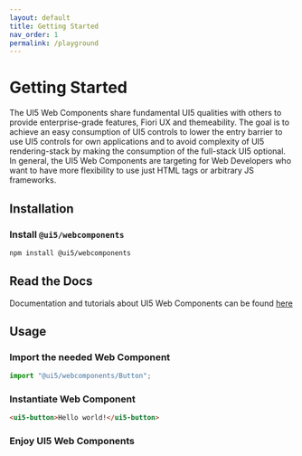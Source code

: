 ```yaml
---
layout: default
title: Getting Started
nav_order: 1
permalink: /playground
---
```


# Getting Started

The UI5 Web Components share fundamental UI5 qualities with others to provide enterprise-grade features, Fiori UX and themeability. The goal is to achieve an easy consumption of UI5 controls to lower the entry barrier to use UI5 controls for own applications and to avoid complexity of UI5 rendering-stack by making the consumption of the full-stack UI5 optional. In general, the UI5 Web Components are targeting for Web Developers who want to have more flexibility to use just HTML tags or arbitrary JS frameworks.

## Installation

### Install ```@ui5/webcomponents```

```bash
npm install @ui5/webcomponents
```

## Read the Docs

Documentation and tutorials about UI5 Web Components can be found [here](./playground/docs)

## Usage

### Import the needed Web Component

```js
import "@ui5/webcomponents/Button";
```

### Instantiate Web Component

```html
<ui5-button>Hello world!</ui5-button>
```

### Enjoy UI5 Web Components